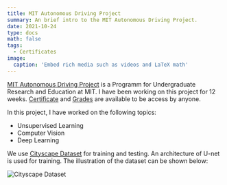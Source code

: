 ```yaml
---
title: MIT Autonomous Driving Project
summary: An brief intro to the MIT Autonomous Driving Project.
date: 2021-10-24
type: docs
math: false
tags:
  - Certificates
image:
  caption: 'Embed rich media such as videos and LaTeX math'
---
```


[MIT Autonomous Driving Project](https://github.com/mit-acl/mit-autonomous-driving) is a Programm for Undergraduate Research and Education at MIT. 
I have been working on this project for 12 weeks. 
[Certificate](static/mit_ad/mit_ad_finish_certi.pdf) and [Grades](/mit_ad/mit_ad_grades.pdf) are available to be access by anyone.

In this project, I have worked on the following topics:
- Unsupervised Learning
- Computer Vision
- Deep Learning

We use [Cityscape Dataset](https://www.cityscapes-dataset.com) for training and testing. 
An architecture of U-net is used for training.
The illustration of the dataset can be shown below:

![Cityscape Dataset](/static/mit_ad/cityscape_dataset.png)

